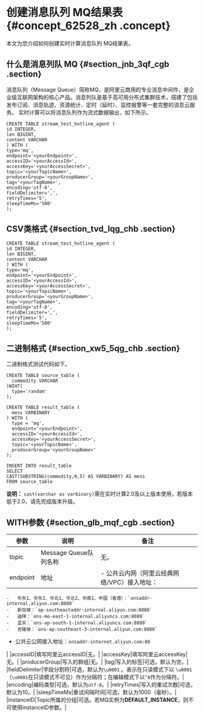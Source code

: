 # 创建消息队列 MQ结果表 {#concept_62528_zh .concept}

本文为您介绍如何创建实时计算消息队列 MQ结果表。

## 什么是消息列队 MQ {#section_jnb_3qf_cgb .section}

消息队列（Message Queue）简称MQ，是阿里云商用的专业消息中间件，是企业级互联网架构的核心产品。消息列队是基于高可用分布式集群技术，搭建了包括发布订阅、消息轨迹、资源统计、定时（延时）、监控报警等一套完整的消息云服务。 实时计算可以将消息队列作为流式数据输出，如下所示。

``` {#codeblock_0uh_mlh_xfs .language-sql}
CREATE TABLE stream_test_hotline_agent (
id INTEGER,
len BIGINT,
content VARCHAR
) WITH (
type='mq',
endpoint='<yourEndpoint>',
accessID='<yourAccessId>',
accessKey='<yourAccessSecret>',
topic='<yourTopicName>',
producerGroup='<yourGroupName>',
tag='<yourTagName>',
encoding='utf-8',
fieldDelimiter=',',
retryTimes='5',
sleepTimeMs='500'
);
```

## CSV类格式 {#section_tvd_lqg_chb .section}

``` {#codeblock_3l5_tqa_3q6 .language-sql}
CREATE TABLE stream_test_hotline_agent (
id INTEGER,
len BIGINT,
content VARCHAR
) WITH (
type='mq',
endpoint='<yourEndpoint>',
accessID='<yourAccessId>',
accessKey='<yourAccessSecret>',
topic='<yourTopicName>',
producerGroup='<yourGroupName>',
tag='<yourTagName>',
encoding='utf-8',
fieldDelimiter=',',
retryTimes='5',
sleepTimeMs='500'
);
```

## 二进制格式 {#section_xw5_5qg_chb .section}

二进制格式测试代码如下。

``` {#codeblock_ov6_noy_vcu .language-sql}
CREATE TABLE source_table (
  commodity VARCHAR
)WIHT(
  type='random'
);

CREATE TABLE result_table (
  mess VARBINARY
) WITH (
  type = 'mq',
  endpoint='<yourEndpoint>',
  accessID='<yourAccessId>',
  accessKey='<yourAccessSecret>',
  topic='<yourTopicName>',
  producerGroup='<yourGroupName>'
);

INSERT INTO result_table
SELECT 
CAST(SUBSTRING(commodity,0,5) AS VARBINARY) AS mess   
FROM source_table
```

**说明：** `cast(varchar as varbinary)`需在实时计算2.0及以上版本使用，若版本低于2.0，请先完成版本升级。

## WITH参数 {#section_glb_mqf_cgb .section}

|参数|说明|备注|
|--|--|--|
|topic|Message Queue队列名称|无。|
|endpoint|地址| -   公共云内网（阿里云经典网络/VPC）接入地址：
    -   华东1、华东2、华北1、华北2、华南1、中国（香港）：`onsaddr-internal.aliyun.com:8080`
    -   新加坡：`ap-southeastaddr-internal.aliyun.com:8080`
    -   迪拜：`ons-me-east-1-internal.aliyuncs.com:8080`
    -   孟买：`ons-ap-south-1-internal.aliyuncs.com:8080`
    -   吉隆坡：`ons-ap-southeast-3-internal.aliyun.com:8080`
-   公共云公网接入地址：`onsaddr-internet.aliyun.com:80`

 |
|accessID|填写阿里云accessID|无。|
|accessKey|填写阿里云accessKey|无。|
|producerGroup|写入的群组|无。|
|tag|写入的标签|可选，默认为空。|
|fieldDelimiter|字段分割符|可选，默认为`\u0001` 。表示在只读模式下以 `\u0001`（`\u0001`在只读模式不可见）作为分隔符；在编辑模式下以`^A`作为分隔符。|
|encoding|编码类型|可选，默认为`utf-8`。|
|retryTimes|写入的重试次数|可选，默认为10。|
|sleepTimeMs|重试间隔时间|可选，默认为1000（毫秒）。|
|instanceID|Topic所属的分组|可选。若MQ实例为**DEFAULT\_INSTANCE**，则不可使用instanceID参数。|


